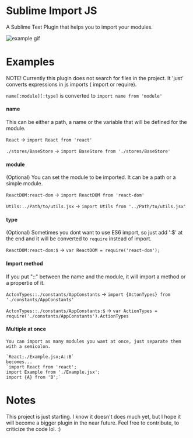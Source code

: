 # Sublime Import JS
A Sublime Text Plugin that helps you to import your modules.

![example gif](https://raw.github.com/vini175pa/sublime-import-js/master/example.gif)

# Examples
NOTE! Currently this plugin does not search for files in the project. It 'just' converts expressions in js imports ( import or require).

`name[:module][:type]` is converted to `import name from 'module'`

#### name
This can be either a path, a name or the variable that will be defined for the module.

`React`  ->  `import React from 'react'`

`./stores/BaseStore`  ->  `import BaseStore from './stores/BaseStore'`

#### module
(Optional) You can set the module to be imported. It can be a path or a simple module.

`ReactDOM:react-dom` -> `import ReactDOM from 'react-dom'`

`Utils:../Path/to/utils.jsx` -> `import Utils from '../Path/to/utils.jsx'`

#### type
(Optional) Sometimes you dont want to use ES6 import, so just add ':$' at the end and it will be converted to `require` instead of import.

  `ReactDOM:react-dom:$` -> `var ReactDOM = require('react-dom');`

#### Import method
If you put "::" between the name and the module, it will import a method or a propertie of it.

`ActonTypes::./constants/AppConstants` -> `import {ActonTypes} from './constants/AppConstants'`

`ActonTypes::./constants/AppConstants:$` -> `var ActionTypes = require('./constants/AppConstants').ActionTypes`

#### Multiple at once
	You can import as many modules you want at once, just separate them with a semicolon.

	`React;./Example.jsx;A::B`
	becomes...
	`import React from 'react';
	import Example from './Example.jsx';
	import {A} from 'B';`

# Notes
This project is just starting. I know it doesn't does much yet, but I hope it will become a bigger plugin in the near future. Feel free to contribute, to criticize the code lol. :)
